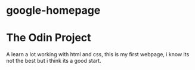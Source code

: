 # google-homepage
# The Odin Project

A learn a lot working with html and css, this is my first webpage, i know its not the best but i think its a good start.
